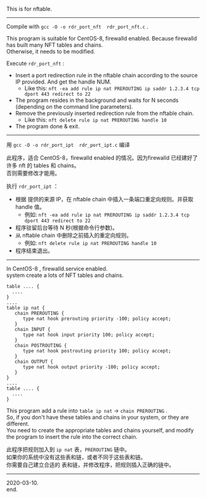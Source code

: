 This is for nftable.

--------
Compile with `gcc -O -o rdr_port_nft  rdr_port_nft.c` .

This program is suitable for CentOS-8, firewalld enabled. Because firewalld has built many NFT tables and chains.  
Otherwise, it needs to be modified.  

Execute `rdr_port_nft` :
* Insert a port redirection rule in the nftable chain according to the source IP provided. And get the handle NUM.
  * Like this: `nft -ea add rule ip nat PREROUTING ip saddr 1.2.3.4 tcp dport 443 redirect to 22`
* The program resides in the background and waits for N seconds (depending on the command line parameters).
* Remove the previously inserted redirection rule from the nftable chain.
  * Like this: `nft delete rule ip nat PREROUTING handle 10`
* The program done & exit.

-------
用 `gcc -O -o rdr_port_ipt  rdr_port_ipt.c` 编译

此程序，适合 CentOS-8，firewalld enabled 的情况。因为firewalld 已经建好了许多 nft 的 tables 和 chains。  
否则需要修改才能用。  

执行 `rdr_port_ipt` ：
* 根据 提供的来源 IP，在 nftable chain 中插入一条端口重定向规则。并获取 handle 值。
  * 例如: `nft -ea add rule ip nat PREROUTING ip saddr 1.2.3.4 tcp dport 443 redirect to 22`
* 程序驻留后台等待 N 秒(根据命令行参数)。
* 从 nftable chain 中删除之前插入的重定向规则。
  * 例如: `nft delete rule ip nat PREROUTING handle 10`
* 程序结束退出。

-------
In CentOS-8 , firewalld.service enabled.  
system create a lots of NFT tables and chains.
```
table .... {
  ....
}
....
table ip nat {
   chain PREROUTING {
      type nat hook prerouting priority -100; policy accept;
   }
   chain INPUT {
      type nat hook input priority 100; policy accept;
   }
   chain POSTROUTING {
      type nat hook postrouting priority 100; policy accept;
   }
   chain OUTPUT {
      type nat hook output priority -100; policy accept;
   }
}
....
table .... {
  ....
}
```
This program add a rule into `table ip nat` -> `chain PREROUTING` .  
So, if you don't have these tables and chains in your system, or they are different.  
You need to create the appropriate tables and chains yourself, and modify the program to insert the rule into the correct chain.  

此程序把规则加入到 `ip nat` 表，`PREROUTING` 链中。  
如果你的系统中没有这些表和链，或者不同于这些表和链。  
你需要自己建立合适的 表和链，并修改程序，把规则插入正确的链中。  

-------
2020-03-10.   
end.
